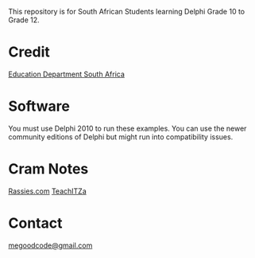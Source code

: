 This repository is for South African Students learning Delphi Grade 10 to Grade 12. 

# Credit
[Education Department South Africa](http://www.education.gov.za)

# Software
You must use Delphi 2010 to run these examples. You can use the newer community editions of Delphi but might run into compatibility issues.

# Cram Notes
[Rassies.com](https://www.rassies.com/Uploads/Gr11-IT/Other%20important%20info/GR10-12%20Delphi%20Cram%20Notes%20-%20Revision1.pdf)
[TeachITZa](http://www.teachitza.com/IT12Cram.pdf)

# Contact
megoodcode@gmail.com